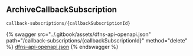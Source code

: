 
## ArchiveCallbackSubscription
`callback-subscriptions/{callbackSubscriptionId}`



{% swagger src="../.gitbook/assets/dfns-api-openapi.json" path="/callback-subscriptions/{callbackSubscriptionId}" method="delete" %}
[dfns-api-openapi.json](../.gitbook/assets/dfns-api-openapi.json)
{% endswagger %}
